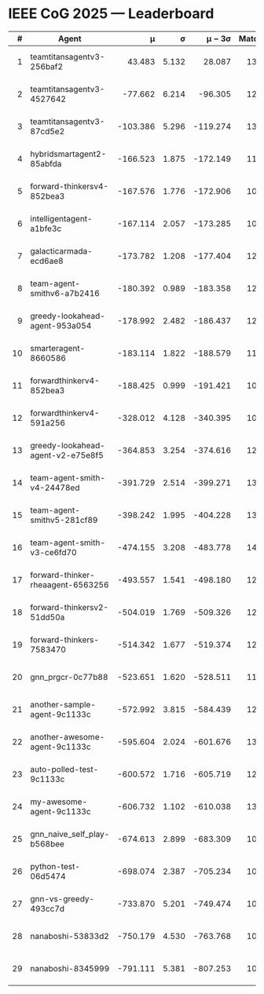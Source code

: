 # IEEE CoG 2025 — Leaderboard

| # | Agent | μ | σ | μ − 3σ | Matches | Updated |
|---:|---|---:|---:|---:|---:|---|
| 1 | teamtitansagentv3-256baf2 | 43.483 | 5.132 | 28.087 | 13060 | 2025-08-21 21:06 |
| 2 | teamtitansagentv3-4527642 | -77.662 | 6.214 | -96.305 | 12534 | 2025-08-21 21:06 |
| 3 | teamtitansagentv3-87cd5e2 | -103.386 | 5.296 | -119.274 | 13786 | 2025-08-21 21:06 |
| 4 | hybridsmartagent2-85abfda | -166.523 | 1.875 | -172.149 | 11415 | 2025-08-21 21:06 |
| 5 | forward-thinkersv4-852bea3 | -167.576 | 1.776 | -172.906 | 10436 | 2025-08-21 21:06 |
| 6 | intelligentagent-a1bfe3c | -167.114 | 2.057 | -173.285 | 10806 | 2025-08-21 21:06 |
| 7 | galacticarmada-ecd6ae8 | -173.782 | 1.208 | -177.404 | 12220 | 2025-08-21 21:06 |
| 8 | team-agent-smithv6-a7b2416 | -180.392 | 0.989 | -183.358 | 12460 | 2025-08-21 21:06 |
| 9 | greedy-lookahead-agent-953a054 | -178.992 | 2.482 | -186.437 | 12458 | 2025-08-21 21:06 |
| 10 | smarteragent-8660586 | -183.114 | 1.822 | -188.579 | 11155 | 2025-08-21 21:06 |
| 11 | forwardthinkerv4-852bea3 | -188.425 | 0.999 | -191.421 | 10342 | 2025-08-21 21:06 |
| 12 | forwardthinkerv4-591a256 | -328.012 | 4.128 | -340.395 | 10822 | 2025-08-21 21:06 |
| 13 | greedy-lookahead-agent-v2-e75e8f5 | -364.853 | 3.254 | -374.616 | 12798 | 2025-08-21 21:06 |
| 14 | team-agent-smith-v4-24478ed | -391.729 | 2.514 | -399.271 | 13342 | 2025-08-21 21:06 |
| 15 | team-agent-smithv5-281cf89 | -398.242 | 1.995 | -404.228 | 13140 | 2025-08-21 21:06 |
| 16 | team-agent-smith-v3-ce6fd70 | -474.155 | 3.208 | -483.778 | 14002 | 2025-08-21 21:06 |
| 17 | forward-thinker-rheaagent-6563256 | -493.557 | 1.541 | -498.180 | 12464 | 2025-08-21 21:06 |
| 18 | forward-thinkersv2-51dd50a | -504.019 | 1.769 | -509.326 | 12684 | 2025-08-21 21:06 |
| 19 | forward-thinkers-7583470 | -514.342 | 1.677 | -519.374 | 12040 | 2025-08-21 21:06 |
| 20 | gnn_prgcr-0c77b88 | -523.651 | 1.620 | -528.511 | 11790 | 2025-08-21 21:06 |
| 21 | another-sample-agent-9c1133c | -572.992 | 3.815 | -584.439 | 12860 | 2025-08-21 21:06 |
| 22 | another-awesome-agent-9c1133c | -595.604 | 2.024 | -601.676 | 13560 | 2025-08-21 21:06 |
| 23 | auto-polled-test-9c1133c | -600.572 | 1.716 | -605.719 | 12360 | 2025-08-21 21:06 |
| 24 | my-awesome-agent-9c1133c | -606.732 | 1.102 | -610.038 | 13120 | 2025-08-21 21:06 |
| 25 | gnn_naive_self_play-b568bee | -674.613 | 2.899 | -683.309 | 10400 | 2025-08-21 21:06 |
| 26 | python-test-06d5474 | -698.074 | 2.387 | -705.234 | 10780 | 2025-08-21 21:06 |
| 27 | gnn-vs-greedy-493cc7d | -733.870 | 5.201 | -749.474 | 10460 | 2025-08-21 21:06 |
| 28 | nanaboshi-53833d2 | -750.179 | 4.530 | -763.768 | 10040 | 2025-08-21 21:06 |
| 29 | nanaboshi-8345999 | -791.111 | 5.381 | -807.253 | 10570 | 2025-08-21 21:06 |
